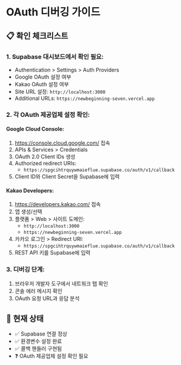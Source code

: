 # OAuth 디버깅 가이드

## 📋 확인 체크리스트

### 1. Supabase 대시보드에서 확인 필요:
- Authentication > Settings > Auth Providers
- Google OAuth 설정 여부
- Kakao OAuth 설정 여부 
- Site URL 설정: `http://localhost:3000`
- Additional URLs: `https://newbeginning-seven.vercel.app`

### 2. 각 OAuth 제공업체 설정 확인:

#### Google Cloud Console:
1. https://console.cloud.google.com/ 접속
2. APIs & Services > Credentials
3. OAuth 2.0 Client IDs 생성
4. Authorized redirect URIs:
   - `https://spgcihtrquywmaieflue.supabase.co/auth/v1/callback`
5. Client ID와 Client Secret을 Supabase에 입력

#### Kakao Developers:
1. https://developers.kakao.com/ 접속  
2. 앱 생성/선택
3. 플랫폼 > Web > 사이트 도메인:
   - `http://localhost:3000`
   - `https://newbeginning-seven.vercel.app`
4. 카카오 로그인 > Redirect URI:
   - `https://spgcihtrquywmaieflue.supabase.co/auth/v1/callback`
5. REST API 키를 Supabase에 입력

### 3. 디버깅 단계:
1. 브라우저 개발자 도구에서 네트워크 탭 확인
2. 콘솔 에러 메시지 확인
3. OAuth 요청 URL과 응답 분석

## 🚨 현재 상태
- ✅ Supabase 연결 정상
- ✅ 환경변수 설정 완료  
- ✅ 콜백 핸들러 구현됨
- ❓ OAuth 제공업체 설정 확인 필요